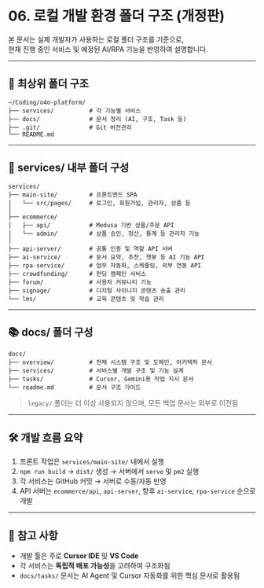 # 06. 로컬 개발 환경 폴더 구조 (개정판)

본 문서는 실제 개발자가 사용하는 로컬 폴더 구조를 기준으로,  
현재 진행 중인 서비스 및 예정된 AI/RPA 기능을 반영하여 설명합니다.

---

## 📁 최상위 폴더 구조

```
~/Coding/o4o-platform/
├── services/          # 각 기능별 서비스
├── docs/              # 문서 정리 (AI, 구조, Task 등)
├── .git/              # Git 버전관리
└── README.md
```

---

## 🧩 services/ 내부 폴더 구성

```
services/
├── main-site/         # 프론트엔드 SPA
│   └── src/pages/     # 로그인, 회원가입, 관리자, 상품 등
│
├── ecommerce/
│   ├── api/           # Medusa 기반 상품/주문 API
│   └── admin/         # 상품 승인, 정산, 통계 등 관리자 기능
│
├── api-server/        # 공통 인증 및 역할 API 서버
├── ai-service/        # 문서 요약, 추천, 챗봇 등 AI 기능 API
├── rpa-service/       # 업무 자동화, 스케줄링, 외부 연동 API
├── crowdfunding/      # 펀딩 캠페인 서비스
├── forum/             # 사용자 커뮤니티 기능
├── signage/           # 디지털 사이니지 콘텐츠 송출 관리
└── lms/               # 교육 콘텐츠 및 학습 관리
```

---

## 📚 docs/ 폴더 구성

```
docs/
├── overview/          # 전체 시스템 구조 및 도메인, 아키텍처 문서
├── services/          # 서비스별 개발 구조 및 기능 설계
├── tasks/             # Cursor, Gemini용 작업 지시 문서
└── readme.md          # 문서 구조 가이드
```

> `legacy/` 폴더는 더 이상 사용되지 않으며, 모든 백업 문서는 외부로 이전됨

---

## 🛠 개발 흐름 요약

1. 프론트 작업은 `services/main-site/` 내에서 실행
2. `npm run build` → `dist/` 생성 → 서버에서 `serve` 및 `pm2` 실행
3. 각 서비스는 GitHub 커밋 → 서버로 수동/자동 반영
4. API 서버는 `ecommerce/api`, `api-server`, 향후 `ai-service`, `rpa-service` 순으로 개발

---

## 📌 참고 사항

- 개발 툴은 주로 **Cursor IDE** 및 **VS Code**
- 각 서비스는 **독립적 배포 가능성**을 고려하여 구조화됨
- `docs/tasks/` 문서는 AI Agent 및 Cursor 자동화를 위한 핵심 문서로 활용됨
